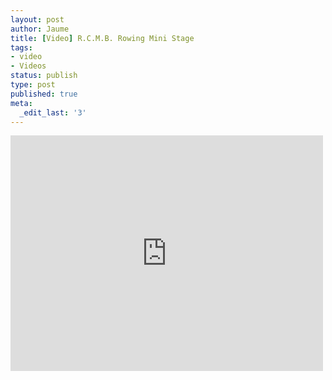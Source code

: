 ```yaml
---
layout: post
author: Jaume
title: [Video] R.C.M.B. Rowing Mini Stage
tags:
- video
- Videos
status: publish
type: post
published: true
meta:
  _edit_last: '3'
---
```

<iframe src="http://player.vimeo.com/video/58297762?title=0&amp;byline=0&amp;color=679AF1&amp;portrait=0" width="500" height="377" frameborder="0"></iframe>
